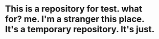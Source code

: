 This is a repository for test.
what for?
me.
I'm a stranger this place.
It's a temporary repository.
It's just.
=============
